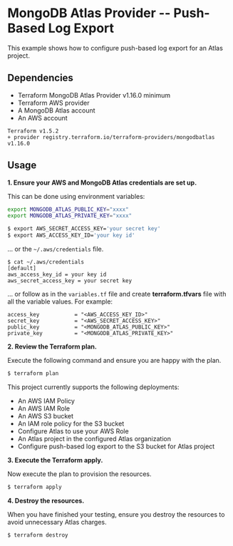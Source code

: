 # MongoDB Atlas Provider -- Push-Based Log Export 
This example shows how to configure push-based log export for an Atlas project.

## Dependencies

* Terraform MongoDB Atlas Provider v1.16.0 minimum
* Terraform AWS provider
* A MongoDB Atlas account 
* An AWS account


```
Terraform v1.5.2
+ provider registry.terraform.io/terraform-providers/mongodbatlas v1.16.0
```

## Usage

**1\. Ensure your AWS and MongoDB Atlas credentials are set up.**

This can be done using environment variables:

```bash
export MONGODB_ATLAS_PUBLIC_KEY="xxxx"
export MONGODB_ATLAS_PRIVATE_KEY="xxxx"
```

``` bash
$ export AWS_SECRET_ACCESS_KEY='your secret key'
$ export AWS_ACCESS_KEY_ID='your key id'
```

... or the `~/.aws/credentials` file.

```
$ cat ~/.aws/credentials
[default]
aws_access_key_id = your key id
aws_secret_access_key = your secret key
```
... or follow as in the `variables.tf` file and create **terraform.tfvars** file with all the variable values. For example:
```
access_key           = "<AWS_ACCESS_KEY_ID>"
secret_key           = "<AWS_SECRET_ACCESS_KEY>"
public_key           = "<MONGODB_ATLAS_PUBLIC_KEY>"
private_key          = "<MONGODB_ATLAS_PRIVATE_KEY>"
```

**2\. Review the Terraform plan.**

Execute the following command and ensure you are happy with the plan.

``` bash
$ terraform plan
```
This project currently supports the following deployments:

- An AWS IAM Policy
- An AWS IAM Role
- An AWS S3 bucket
- An IAM role policy for the S3 bucket
- Configure Atlas to use your AWS Role
- An Atlas project in the configured Atlas organization
- Configure push-based log export to the S3 bucket for Atlas project

**3\. Execute the Terraform apply.**

Now execute the plan to provision the resources.

``` bash
$ terraform apply
```

**4\. Destroy the resources.**

When you have finished your testing, ensure you destroy the resources to avoid unnecessary Atlas charges.

``` bash
$ terraform destroy
```

